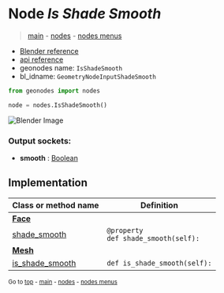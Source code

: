 # Node *Is Shade Smooth*

> [main](../structure.md) - [nodes](nodes.md) - [nodes menus](nodes_menus.md)

- [Blender reference](https://docs.blender.org/manual/en/latest/modeling/geometry_nodes/mesh/is_shade_smooth.html)
- [api reference](https://docs.blender.org/api/current/bpy.types.GeometryNodeInputShadeSmooth.html)
- geonodes name: `IsShadeSmooth`
- bl_idname: `GeometryNodeInputShadeSmooth`

```python
from geonodes import nodes

node = nodes.IsShadeSmooth()
```

![Blender Image](https://docs.blender.org/manual/en/latest/_images/node-types_GeometryNodeInputShadeSmooth.webp)

### Output sockets:

- **smooth** : [Boolean](Boolean.md)

## Implementation

| Class or method name | Definition |
|----------------------|------------|
| **[Face](Face.md)** |
| [shade_smooth](Face.md#shade_smooth-property) | `@property`<br> `def shade_smooth(self):` |
| **[Mesh](Mesh.md)** |
| [is_shade_smooth](Mesh.md#is_shade_smooth) | `def is_shade_smooth(self):` |

<sub>Go to [top](#node-Is-Shade-Smooth) - [main](../structure.md) - [nodes](nodes.md) - [nodes menus](nodes_menus.md)</sub>

